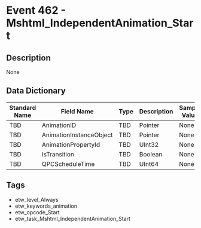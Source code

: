 # Event 462 - Mshtml_IndependentAnimation_Start

## Description
None

## Data Dictionary
|Standard Name|Field Name|Type|Description|Sample Value|
|---|---|---|---|---|
|TBD|AnimationID|TBD|Pointer|None|None|
|TBD|AnimationInstanceObject|TBD|Pointer|None|None|
|TBD|AnimationPropertyId|TBD|UInt32|None|None|
|TBD|IsTransition|TBD|Boolean|None|None|
|TBD|QPCScheduleTime|TBD|UInt64|None|None|

## Tags
* etw_level_Always
* etw_keywords_animation
* etw_opcode_Start
* etw_task_Mshtml_IndependentAnimation_Start